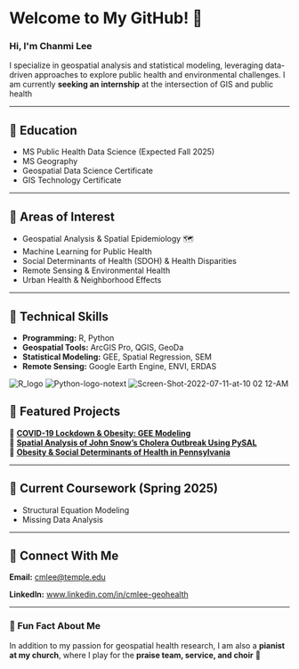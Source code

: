 # Welcome to My GitHub! 👋
### Hi, I'm Chanmi Lee 

I specialize in geospatial analysis and statistical modeling, leveraging data-driven approaches to explore public health and environmental challenges.
I am currently **seeking an internship** at the intersection of GIS and public health

---

## 📌 Education

- MS Public Health Data Science (Expected Fall 2025)
- MS Geography
- Geospatial Data Science Certificate
- GIS Technology Certificate

---

## 📌 Areas of Interest
- Geospatial Analysis & Spatial Epidemiology  🗺
- Machine Learning for Public Health 
- Social Determinants of Health (SDOH) & Health Disparities
- Remote Sensing & Environmental Health
- Urban Health & Neighborhood Effects 

---

## 📌 Technical Skills
- **Programming:** R, Python
- **Geospatial Tools:** ArcGIS Pro, QGIS, GeoDa
- **Statistical Modeling:** GEE, Spatial Regression, SEM  
- **Remote Sensing:** Google Earth Engine, ENVI, ERDAS

![R_logo](https://github.com/user-attachments/assets/88b6f1c3-2692-416f-a0d0-6332aee14a28) ![Python-logo-notext](https://github.com/user-attachments/assets/8ed1f141-bf9e-47ff-b736-c116e0430d0d) ![Screen-Shot-2022-07-11-at-10 02 12-AM](https://github.com/user-attachments/assets/0ec5dabb-b5dc-41fa-8ae3-bda9060fdb9e)



## 📌 Featured Projects
🔹 **[COVID-19 Lockdown & Obesity: GEE Modeling]([https://github.com/geohealth/covid_obesity_GEE](https://github.com/cmlee-geohealth/covid_obesity_GEE))**  
🔹 **[Spatial Analysis of John Snow’s Cholera Outbreak Using PySAL]([https://github.com/geohealth/pysal_snow_cholera](https://github.com/cmlee-geohealth/pysal_snow_cholera))**  
🔹 **[Obesity & Social Determinants of Health in Pennsylvania]([https://github.com/geohealth/obesity_SDOH_PA](https://github.com/cmlee-geohealth/obesity_SDOH_PA))**  

---

## 📌 Current Coursework (Spring 2025)
- Structural Equation Modeling  
- Missing Data Analysis 

---

## 📌 Connect With Me
**Email:** cmlee@temple.edu 

**LinkedIn:** www.linkedin.com/in/cmlee-geohealth

---

### 📌 Fun Fact About Me
In addition to my passion for geospatial health research, I am also a **pianist at my church**, where I play for the **praise team, service, and choir** 🎹


